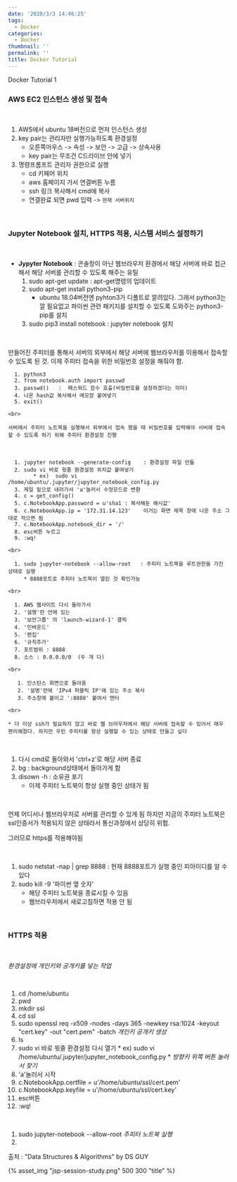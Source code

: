 ```yaml
---
date: '2020/3/3 14:46:25'
tags:
  - Docker
categories:
  - Docker
thumbnail: ''
permalink: ''
title: Docker Tutorial 
---
```


Docker Tutorial 1

<!-- more -->

### AWS EC2 인스턴스 생성 및 접속

<Br>

  1. AWS에서 ubuntu 18버전으로 먼저 인스턴스 생성
  2. key pair는 관리자만 실행가능하도록 환경설정
      * 오른쪽마우스 -> 속성 -> 보안 -> 고급 -> 상속사용
      * key pair는 무조건 C드라이브 안에 넣기
  3. 명령프롬프트 관리자 권한으로 실행
      * cd 키페어 위치
      * aws 홈페이지 가서 연결버튼 누름
      * ssh 링크 복사해서 cmd에 복사
      * 연결완료 되면 pwd 입력 -> `현재 서버위치`

<br>

### Jupyter Notebook 설치, HTTPS 적용, 시스템 서비스 설정하기

<br>

  * __Jypyter Notebook__ : 콘솔창이 아닌 웹브라우저 환경에서 해당 서버에 바로 접근해서 해당 서버를 관리할 수 있도록 해주는 유틸
      1. sudo apt-get update  :  apt-get명령의 업데이트
      2. sudo apt-get install python3-pip
            * ubuntu 18.04버전엔 pyhton3가 디폴트로 깔려있다. 그래서 python3는 깔 필요없고 파이썬 관련 패키지를 설치할 수 있도록 도와주는 python3-pip를 설치
      3. sudo pip3 install notebook  : jupyter notebook 설치
   
   <br>

   만들어진 주피터를 통해서 서버의 외부에서 해당 서버에 웹브라우저를 이용해서 접속할 수 있도록 된 것. 이제 주피터 접속을 위한 비밀번호 설정을 해줘야 함.
      <br>

      1. python3
      2. from notebook.auth import passwd
      3. passwd()   :  패스워드 함수 호출(비밀번호를 설정하겠다는 의미)
      4. 나온 hash값 복사해서 메모장 붙여넣기
      5. exit()

    <br>

    서버에서 주피터 노트북을 실행해서 외부에서 접속 했을 때 비밀번호를 입력해야 서버에 접속할 수 있도록 하기 위해 주피터 환경설정 진행

  <br>

      1. jupyter notebook --generate-config    : 환경설정 파일 만듦
      2. sudo vi 바로 윗줄 환경설정 위치값 붙여넣기
            * ex)  sudo vi /home/ubuntu/.jupyter/jupyter_notebook_config.py         
      3. 제일 밑으로 내려가서 'a'눌러서 수정모드로 변환
      4. c = get_config()
      5. c.NotebookApp.password = u'sha1 : 복사해둔 해시값'
      6. c.NotebookApp.ip = '172.31.14.123'    이거는 화면 제목 창에 나온 주소 그대로 적으면 됨
      7. c.NotebookApp.notebook_dir = '/'
      8. esc버튼 누르고
      9. :wq!

    <br>

      1. sudo jupyter-notebook --allow-root   : 주피터 노트북을 루트권한을 가진 상태로 실행
         * 8888포트로 주피터 노트북이 열린 것 확인가능

    <br>

      1. AWS 웹사이트 다시 돌아가서 
      2. '설명'란 안에 있는
      3. '보안그룹' 의 'launch-wizard-1' 클릭
      4. '인바운드'
      5. '편집'
      6. '규칙추가'
      7. 포트범위 : 8888
      8. 소스 : 0.0.0.0/0  (두 개 다)

    <br>

       1. 인스턴스 화면으로 돌아옴
       2. '설명'란에 'IPv4 퍼블릭 IP'에 있는 주소 복사
       3. 주소창에 붙이고 ':8888' 붙여서 엔터
   
    <br>

    * 더 이상 ssh가 필요하지 않고 바로 웹 브라우저에서 해당 서버에 접속할 수 있어서 매우 편리해졌다. 하지만 우린 주피터를 항상 실행할 수 있는 상태로 만들고 싶다

<br>

  1. 다시 cmd로 돌아와서 'ctrl+z'로 해당 서버 종료 
  2. bg   : background상태에서 돌아가게 함
  3. disown -h   : 소유권 포기
        * 이제 주피터 노트북이 항상 실행 중인 상태가 됨
<br>

언제 어디서나 웹브라우저로 서버를 관리할 수 있게 됨
하지만 지금의 주피터 노트북은 ssl인증서가 적용되지 않은 상태라서 통신과정에서 상당히 위험.
<br>

그러므로 https를 적용해야됨

<br>

  1. sudo netstat -nap | grep 8888  : 현재 8888포트가 실행 중인 피아이디를 알 수 있다
  2. sudo kill -9 '파이썬 옆 숫자'
      * 해당 주피터 노트북을 종료시킬 수 있음
      * 웹브라우저에서 새로고침하면 적용 안 됨

<br>

### HTTPS 적용

<br>

*환경설정에 개인키와 공개키를 넣는 작업*

<br>

  1. cd /home/ubuntu
  2. pwd
  3. mkdir ssl
  4. cd ssl
  5. sudo openssl req -x509 -nodes -days 365 -newkey rsa:1024 -keyout "cert.key" -out "cert.pem" -batch     *개인키 공개키 생성*
  6. ls
  7. sudo vi 바로 윗줄 환경설정 다시 열기
          * ex)  sudo vi /home/ubuntu/.jupyter/jupyter_notebook_config.py 
            *  *방향키 위쪽 버튼 눌러서 찾기*
  8. 'a'눌러서 시작
  9. c.NotebookApp.certfile = u'/home/ubuntu/ssl/cert.pem'
  10. c.NotebookApp.keyfile = u'/home/ubuntu/ssl/cert.key'
  11. esc버튼
  12. :wq!

<Br>

  1. sudo jupyter-notebook --allow-root   *주피터 노트북 실행*
  2. 


출처 : "Data Structures & Algorithms" by DS GUY


{% asset_img "jsp-session-study.png" 500 300 "title" %}


